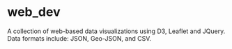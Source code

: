 web_dev
=======
A collection of web-based data visualizations using D3, Leaflet and JQuery. Data formats include: JSON, Geo-JSON, and CSV.
